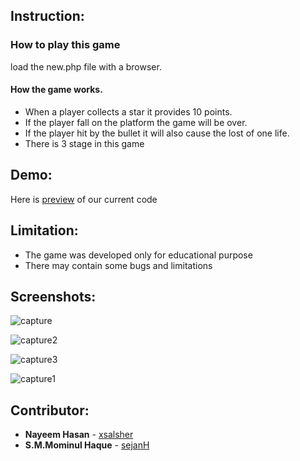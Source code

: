 ## Instruction:

  ### How to play this game
  
  load the new.php file with a browser.
  
  #### How the game works.
  
  * When a player collects a star it provides 10 points.
  * If the player fall on the platform the game will be over.
  * If the player hit by the bullet it will also cause the lost of one life.
  * There is 3 stage in this game
  
 ## Demo:
 Here is [preview](https://sejan.itch.io/project) of our current code
  
 ## Limitation: 
  * The game was developed only for educational purpose
  * There may contain some bugs and limitations
   
  ## Screenshots:
  ![capture](https://user-images.githubusercontent.com/17163242/35939859-9aec7766-0c77-11e8-951b-a62e295a07c7.PNG)

  
  ![capture2](https://user-images.githubusercontent.com/17163242/35939866-9feb9670-0c77-11e8-8276-fedd1e04f097.PNG)

  ![capture3](https://user-images.githubusercontent.com/17163242/35939872-a2b89510-0c77-11e8-938b-07569a86b999.PNG)
  
  ![capture1](https://user-images.githubusercontent.com/17163242/35939879-a412342a-0c77-11e8-8483-959b0a1f91c9.PNG)
  
  
  ## Contributor:
    
   * **Nayeem Hasan** - [xsalsher](https://github.com/xsalsher)
   * **S.M.Mominul Haque** - [sejanH](https://github.com/sejanH)

